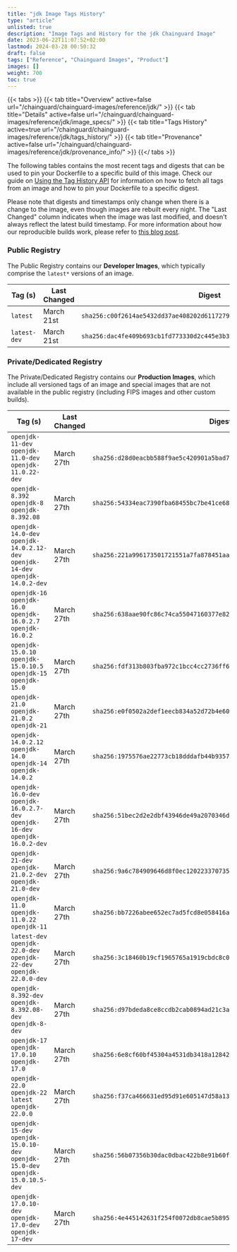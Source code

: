 ```yaml
---
title: "jdk Image Tags History"
type: "article"
unlisted: true
description: "Image Tags and History for the jdk Chainguard Image"
date: 2023-06-22T11:07:52+02:00
lastmod: 2024-03-28 00:50:32
draft: false
tags: ["Reference", "Chainguard Images", "Product"]
images: []
weight: 700
toc: true
---
```


{{< tabs >}}
{{< tab title="Overview" active=false url="/chainguard/chainguard-images/reference/jdk/" >}}
{{< tab title="Details" active=false url="/chainguard/chainguard-images/reference/jdk/image_specs/" >}}
{{< tab title="Tags History" active=true url="/chainguard/chainguard-images/reference/jdk/tags_history/" >}}
{{< tab title="Provenance" active=false url="/chainguard/chainguard-images/reference/jdk/provenance_info/" >}}
{{</ tabs >}}

The following tables contains the most recent tags and digests that can be used to pin your Dockerfile to a specific build of this image. Check our guide on [Using the Tag History API](/chainguard/chainguard-images/using-the-tag-history-api/) for information on how to fetch all tags from an image and how to pin your Dockerfile to a specific digest.

Please note that digests and timestamps only change when there is a change to the image, even though images are rebuilt every night. The "Last Changed" column indicates when the image was last modified, and doesn't always reflect the latest build timestamp. For more information about how our reproducible builds work, please refer to [this blog post](https://www.chainguard.dev/unchained/reproducing-chainguards-reproducible-image-builds).

### Public Registry
The Public Registry contains our **Developer Images**, which typically comprise the `latest*` versions of an image.

| Tag (s)       | Last Changed | Digest                                                                    |
|---------------|--------------|---------------------------------------------------------------------------|
|  `latest`     | March 21st   | `sha256:c00f2614ae5432dd37ae408202d611727933be8385d76940a3ec0eb20bf9f7df` |
|  `latest-dev` | March 21st   | `sha256:dac4fe409b693cb1fd773330d2c445e3b33dbf6f5ae0e91996e87ee2d8d6f37a` |


### Private/Dedicated Registry
The Private/Dedicated Registry contains our **Production Images**, which include all versioned tags of an image and special images that are not available in the public registry (including FIPS images and other custom builds).

| Tag (s)                                                                            | Last Changed | Digest                                                                    |
|------------------------------------------------------------------------------------|--------------|---------------------------------------------------------------------------|
|  `openjdk-11-dev` `openjdk-11.0-dev` `openjdk-11.0.22-dev`                         | March 27th   | `sha256:d28d0eacbb588f9ae5c420901a5bad781351215be9a34128470bd676469de4a4` |
|  `openjdk-8.392` `openjdk-8` `openjdk-8.392.08`                                    | March 27th   | `sha256:54334eac7390fba68455bc7be41ce68e3ebe20fc190b8072fcac6d4b1867933e` |
|  `openjdk-14.0-dev` `openjdk-14.0.2.12-dev` `openjdk-14-dev` `openjdk-14.0.2-dev`  | March 27th   | `sha256:221a996173501721551a7fa878451aa5b3515c69cba1e4ff4d51b9f3e1efd2fa` |
|  `openjdk-16` `openjdk-16.0` `openjdk-16.0.2.7` `openjdk-16.0.2`                   | March 27th   | `sha256:638aae90fc86c74ca55047160377e82e0f45ce14efb3f36ce3d02ff7abaedd45` |
|  `openjdk-15.0.10` `openjdk-15.0.10.5` `openjdk-15` `openjdk-15.0`                 | March 27th   | `sha256:fdf313b803fba972c1bcc4cc2736ff689db2cd1042b23ff58028cabdc365c5e2` |
|  `openjdk-21.0` `openjdk-21.0.2` `openjdk-21`                                      | March 27th   | `sha256:e0f0502a2def1eecb834a52d72b4e6015f4f773b6600202895403f54e9ef487d` |
|  `openjdk-14.0.2.12` `openjdk-14.0` `openjdk-14` `openjdk-14.0.2`                  | March 27th   | `sha256:1975576ae22773cb18dddafb44b9357b2a7ec4e5009d844f1e7b3482ffeac791` |
|  `openjdk-16.0-dev` `openjdk-16.0.2.7-dev` `openjdk-16-dev` `openjdk-16.0.2-dev`   | March 27th   | `sha256:51bec2d2e2dbf43946de49a2070346df9027d861212cbb1fdb528ca51d87491b` |
|  `openjdk-21-dev` `openjdk-21.0.2-dev` `openjdk-21.0-dev`                          | March 27th   | `sha256:9a6c784909646d8f0ec1202233707352a3b88df8f59a36f8e438b97c358aa9ab` |
|  `openjdk-11.0` `openjdk-11.0.22` `openjdk-11`                                     | March 27th   | `sha256:bb7226abee652ec7ad5fcd8e058416aadb5024903900784f0a2dbf8ceec2c695` |
|  `latest-dev` `openjdk-22.0-dev` `openjdk-22-dev` `openjdk-22.0.0-dev`             | March 27th   | `sha256:3c18460b19cf1965765a1919cbdc8c017acb7033ca79ea5279cd965fb4dd4953` |
|  `openjdk-8.392-dev` `openjdk-8.392.08-dev` `openjdk-8-dev`                        | March 27th   | `sha256:d97bdeda8ce8ccdb2cab0894ad21c3a24da634af582cde035d26d30a53ad1d95` |
|  `openjdk-17` `openjdk-17.0.10` `openjdk-17.0`                                     | March 27th   | `sha256:6e8cf60bf45304a4531db3418a12842c5948feec0aa32d731a8fdc9e8637fab0` |
|  `openjdk-22.0` `openjdk-22` `latest` `openjdk-22.0.0`                             | March 27th   | `sha256:f37ca466631ed95d91e605147d58a134b6d420cdfff8d378da392b008eb51a65` |
|  `openjdk-15-dev` `openjdk-15.0.10-dev` `openjdk-15.0-dev` `openjdk-15.0.10.5-dev` | March 27th   | `sha256:56b07356b30dac0dbac422b8e91b60f0c69aa99537f767410983ff0a4c568e9c` |
|  `openjdk-17.0.10-dev` `openjdk-17.0-dev` `openjdk-17-dev`                         | March 27th   | `sha256:4e445142631f254f0072db8cae5b8957b57a06b4f450c804091e7f5efcde4379` |

